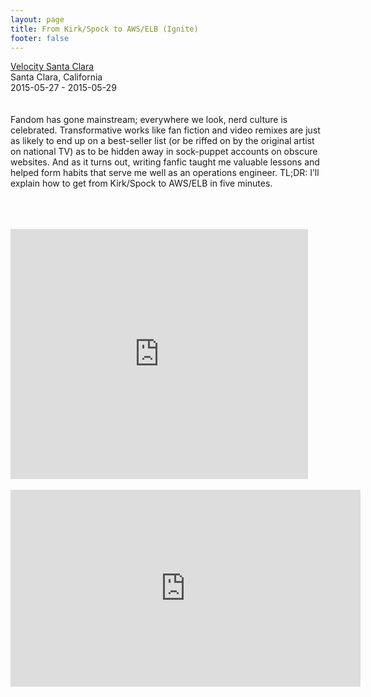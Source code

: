 ```yaml
---
layout: page
title: From Kirk/Spock to AWS/ELB (Ignite)
footer: false
---
```


<a href="http://velocityconf.com/devops-web-performance-2015/public/schedule/detail/42755">Velocity Santa Clara</a><br>
Santa Clara, California<br>
2015-05-27 - 2015-05-29<br>
<br>
<br>
Fandom has gone mainstream; everywhere we look, nerd culture is celebrated. Transformative works like fan fiction and video remixes are just as likely to end up on a best-seller list (or be riffed on by the original artist on national TV) as to be hidden away in sock-puppet accounts on obscure websites. And as it turns out, writing fanfic taught me valuable lessons and helped form habits that serve me well as an operations engineer. TL;DR: I’ll explain how to get from Kirk/Spock to AWS/ELB in five minutes.

<br>
<br>

<br>
<iframe src="https://www.slideshare.net/slideshow/embed_code/key/93wcGw1n1lPg8" width="476" height="400" frameborder="0" marginwidth="0" marginheight="0" scrolling="no"></iframe>

<br>
<br>

<iframe width="560" height="315" src="https://www.youtube.com/embed/QCCLVfbHKYU" frameborder="0" allowfullscreen></iframe>
